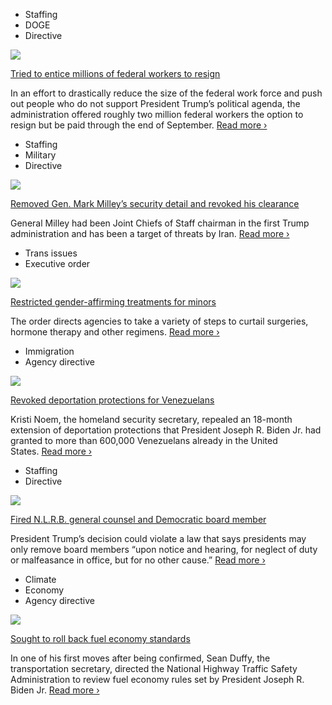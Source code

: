 - Staffing
- DOGE
- Directive

[![](https://static01.nyt.com/images/2025/01/22/multimedia/28dc-buyouts1/00nat-dei-callout-gjtq-square320.jpg)](https://www.nytimes.com/2025/01/28/us/politics/trump-buyouts-federal-workers.html)

[Tried to entice millions of federal workers to resign](https://www.nytimes.com/2025/01/28/us/politics/trump-buyouts-federal-workers.html)

In an effort to drastically reduce the size of the federal work force and push out people who do not support President Trump’s political agenda, the administration offered roughly two million federal workers the option to resign but be paid through the end of September. [Read more ›](https://www.nytimes.com/2025/01/28/us/politics/trump-buyouts-federal-workers.html)

- Staffing
- Military
- Directive

[![](https://static01.nyt.com/images/2025/01/29/multimedia/29dc-milley3-thbz/29dc-milley3-thbz-square320.jpg)](https://www.nytimes.com/2025/01/29/us/politics/mark-milley-security-trump.html)

[Removed Gen. Mark Milley’s security detail and revoked his clearance](https://www.nytimes.com/2025/01/29/us/politics/mark-milley-security-trump.html)

General Milley had been Joint Chiefs of Staff chairman in the first Trump administration and has been a target of threats by Iran. [Read more ›](https://www.nytimes.com/2025/01/29/us/politics/mark-milley-security-trump.html)

- Trans issues
- Executive order

[![](https://static01.nyt.com/images/2025/01/25/multimedia/28dc-trans-sub/25dc-trump-policy-06-qvwt-square320.jpg)](https://www.nytimes.com/2025/01/28/us/politics/trump-trans-gender-affirming-care.html)

[Restricted gender-affirming treatments for minors](https://www.nytimes.com/2025/01/28/us/politics/trump-trans-gender-affirming-care.html)

The order directs agencies to take a variety of steps to curtail surgeries, hormone therapy and other regimens. [Read more ›](https://www.nytimes.com/2025/01/28/us/politics/trump-trans-gender-affirming-care.html)

- Immigration
- Agency directive

[![](https://static01.nyt.com/images/2025/01/28/multimedia/28dc-immig-pqgz/28dc-immig-pqgz-square320.jpg)](https://www.nytimes.com/2025/01/28/us/politics/trump-tps-venezuelan-immigrants.html?smid=url-share)

[Revoked deportation protections for Venezuelans](https://www.nytimes.com/2025/01/28/us/politics/trump-tps-venezuelan-immigrants.html?smid=url-share)

Kristi Noem, the homeland security secretary, repealed an 18-month extension of deportation protections that President Joseph R. Biden Jr. had granted to more than 600,000 Venezuelans already in the United States. [Read more ›](https://www.nytimes.com/2025/01/28/us/politics/trump-tps-venezuelan-immigrants.html?smid=url-share)

- Staffing
- Directive

[![](https://static01.nyt.com/images/2025/01/28/multimedia/28trump-news-nlrb-gfjb/28trump-news-nlrb-gfjb-square320.jpg)](https://www.nytimes.com/2025/01/28/us/politics/trump-nlrb-jennifer-abruzzo.html)

[Fired N.L.R.B. general counsel and Democratic board member](https://www.nytimes.com/2025/01/28/us/politics/trump-nlrb-jennifer-abruzzo.html)

President Trump’s decision could violate a law that says presidents may only remove board members “upon notice and hearing, for neglect of duty or malfeasance in office, but for no other cause.” [Read more ›](https://www.nytimes.com/2025/01/28/us/politics/trump-nlrb-jennifer-abruzzo.html)

- Climate
- Economy
- Agency directive

[![](https://static01.nyt.com/images/2025/02/28/multimedia/28trump-news-duffy-rollback-fcwj/28trump-news-duffy-rollback-fcwj-square320.jpg)](https://www.nytimes.com/2025/01/28/us/politics/trump-fuel-economy-standards-rollback.html?smid=url-share)

[Sought to roll back fuel economy standards](https://www.nytimes.com/2025/01/28/us/politics/trump-fuel-economy-standards-rollback.html?smid=url-share)

In one of his first moves after being confirmed, Sean Duffy, the transportation secretary, directed the National Highway Traffic Safety Administration to review fuel economy rules set by President Joseph R. Biden Jr. [Read more ›](https://www.nytimes.com/2025/01/28/us/politics/trump-fuel-economy-standards-rollback.html?smid=url-share)